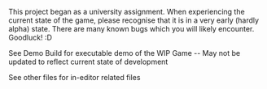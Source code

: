 This project began as a university assignment. When experiencing the current state of the game, please recognise that it is in a very early (hardly alpha) state.
There are many known bugs which you will likely encounter. Goodluck! :D 

See Demo Build for executable demo of the WIP Game -- May not be updated to reflect current state of development

See other files for in-editor related files

